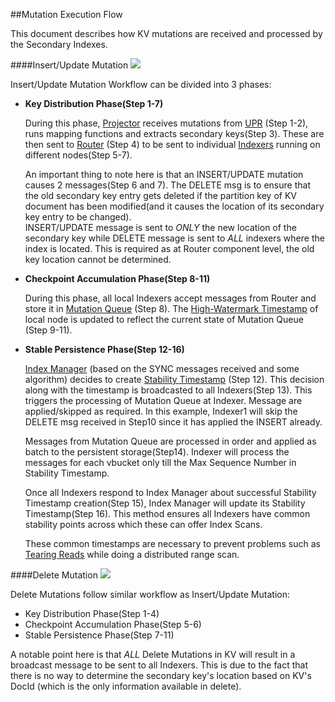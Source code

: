 ##Mutation Execution Flow

This document describes how KV mutations are received and processed by the Secondary Indexes.

####Insert/Update Mutation
![](https://rawgithub.com/couchbase/indexing/master/secondary/docs/design/images/InsertWorkflow.svg)


Insert/Update Mutation Workflow can be divided into 3 phases:

* __Key Distribution Phase(Step 1-7)__

  During this phase, [Projector](https://github.com/couchbase/indexing/blob/master/secondary/docs/design/overview.md#components) receives mutations from [UPR](https://github.com/couchbase/indexing/blob/master/secondary/docs/design/markdown/terminology.md) (Step 1-2), 
runs mapping functions and extracts secondary keys(Step 3). 
These are then sent to [Router](https://github.com/couchbase/indexing/blob/master/secondary/docs/design/overview.md#components) (Step 4) to be sent to individual [Indexers](https://github.com/couchbase/indexing/blob/master/secondary/docs/design/overview.md#components) running on different nodes(Step 5-7).

  An important thing to note here is that an INSERT/UPDATE mutation causes 2 messages(Step 6 and 7).
The DELETE msg is to ensure that the old secondary key entry gets deleted if the partition key of 
KV document has been modified(and it causes the location of its secondary key entry to be changed). <br>
INSERT/UPDATE message is sent to _ONLY_ the new location of the secondary key while 
DELETE message is sent to _ALL_ indexers where the index is located. 
This is required as at Router component level, the old key location cannot be determined.


* __Checkpoint Accumulation Phase(Step 8-11)__

  During this phase, all local Indexers accept messages from Router and store it in [Mutation Queue](https://github.com/couchbase/indexing/blob/master/secondary/docs/design/markdown/terminology.md) (Step 8).
The [High-Watermark Timestamp](https://github.com/couchbase/indexing/blob/master/secondary/docs/design/markdown/terminology.md) of local node is updated to reflect the current state of Mutation Queue (Step 9-11).


* __Stable Persistence Phase(Step 12-16)__

  [Index Manager](https://github.com/couchbase/indexing/blob/master/secondary/docs/design/overview.md#components) (based on the SYNC messages received and some algorithm) decides to create [Stability Timestamp](https://github.com/couchbase/indexing/blob/master/secondary/docs/design/markdown/terminology.md) (Step 12).
  This decision along with the timestamp is broadcasted to all Indexers(Step 13). This triggers the processing of Mutation Queue at Indexer. Message are applied/skipped as required. In this example, Indexer1 will skip the DELETE msg received in Step10 since it has applied the INSERT already.

  Messages from Mutation Queue are processed in order and applied as batch to the persistent storage(Step14).
Indexer will process the messages for each vbucket only till the Max Sequence Number in Stability Timestamp.

  Once all Indexers respond to Index Manager about successful Stability Timestamp creation(Step 15), Index Manager
will update its Stability Timestamp(Step 16).
This method ensures all Indexers have common stability points across which these can offer Index Scans.

  These common timestamps are necessary to prevent problems such as [Tearing Reads](https://github.com/couchbase/indexing/blob/master/secondary/docs/design/markdown/terminology.md) while doing a distributed range scan.




####Delete Mutation
![](https://rawgithub.com/couchbase/indexing/master/secondary/docs/design/images/DeleteWorkflow.svg)

Delete Mutations follow similar workflow as Insert/Update Mutation:

* Key Distribution Phase(Step 1-4) <br>
* Checkpoint Accumulation Phase(Step 5-6) <br>
* Stable Persistence Phase(Step 7-11) <br>

A notable point here is that _ALL_ Delete Mutations in KV will result in a broadcast message
to be sent to all Indexers. This is due to the fact that there is no
way to determine the secondary key's location based on KV's DocId
(which is the only information available in delete).

